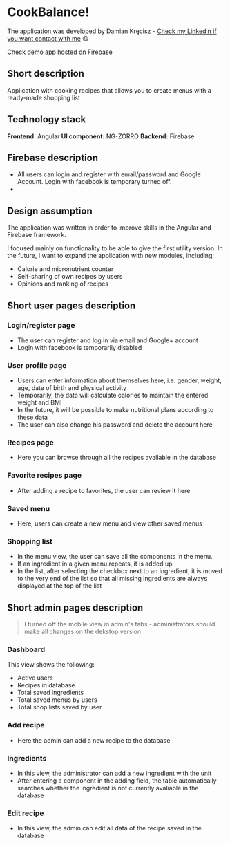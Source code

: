 # CookBalance!

The application was developed by Damian Kręcisz - [Check my Linkedin if you want contact with me](https://www.linkedin.com/in/damiankrecisz/) :smiley:

[Check demo app hosted on Firebase](https://cookbalance-41649.web.app/)


## Short description
Application with cooking recipes that allows you to create menus with a ready-made shopping list



## Technology stack 

**Frontend:** Angular
**UI component:** NG-ZORRO
**Backend:** Firebase

## Firebase description

- All users can login and register with email/password and Google Account. Login with facebook is temporary turned off.
- 

## Design assumption

The application was written in order to improve skills in the Angular and Firebase framework.

 I focused mainly on functionality to be able to give the first utility version. In the future, I want to expand the application with new modules, including:
 - Calorie and micronutrient counter
 - Self-sharing of own recipes by users
 - Opinions and ranking of recipes

## Short user pages description

### Login/register page

 - The user can register and log in via email and Google+ account
 - Login with facebook is temporarily disabled
 
### User profile page
 - Users can enter information about themselves here, i.e. gender, weight, age, date of birth and physical activity
 - Temporarily, the data will calculate calories to maintain the entered weight and BMI
 - In the future, it will be possible to make nutritional plans according to these data
 - The user can also change his password and delete the account here

### Recipes page

 - Here you can browse through all the recipes available in the database

### Favorite recipes page

 - After adding a recipe to favorites, the user can review it here

### Saved menu

 - Here, users can create a new menu and view other saved menus

### Shopping list

 - In the menu view, the user can save all the components in the menu.
 - If an ingredient in a given menu repeats, it is added up
 - In the list, after selecting the checkbox next to an ingredient, it is moved to the very end of the list so that all missing ingredients are always displayed at the top of the list


## Short admin pages description

> I turned off the mobile view in admin's tabs - administrators should make all changes on the dekstop version

### Dashboard

This view shows the following:

 - Active users
 - Recipes in database
 - Total saved ingredients
 - Total saved menus by users
 - Total shop lists saved by user
 
### Add recipe

 - Here the admin can add a new recipe to the database

### Ingredients

 - In this view, the administrator can add a new ingredient with the unit
 - After entering a component in the adding field, the table automatically searches whether the ingredient is not currently avaliable in the database

### Edit recipe

 - In this view, the admin can edit all data of the recipe saved in the database
